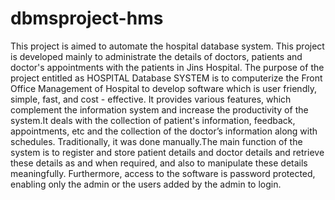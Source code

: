 # dbmsproject-hms

This project is aimed to automate the hospital database system. This project is developed mainly to administrate the details of doctors, patients and doctor's appointments with the patients in Jins Hospital. The purpose of the project entitled as HOSPITAL Database SYSTEM is to computerize the Front Office Management of Hospital to develop software which is user friendly, simple, fast, and cost - effective. It provides various features, which complement the information system and increase the productivity of the system.It deals with the collection of patient's information, feedback, appointments, etc and the collection of the doctor’s information along with schedules. Traditionally, it was done manually.The main function of the system is to register and store patient details and doctor details and retrieve these details as and when required, and also to manipulate these details meaningfully. Furthermore, access to the software is password protected, enabling only the admin or the users added by the admin to login. 
